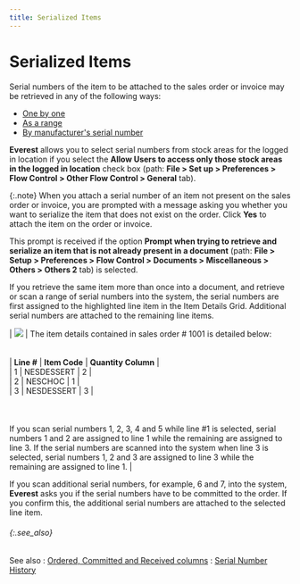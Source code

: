 ```yaml
---
title: Serialized Items
---
```


# Serialized Items


Serial numbers of the item to be attached to the sales order or invoice  may be retrieved in any of the following ways:

- [One  by one]({{site.sp_baseurl}}/sales-docs/sales-orders/so-proc/cmt-items/enter-cmt-qty/ser/retrieving_individual_serial_numbers.html)
- [As  a range]({{site.sp_baseurl}}/sales-docs/sales-orders/so-proc/cmt-items/enter-cmt-qty/ser/retrieving_a_range_of_serial_numbers.html)
- [By  manufacturer's serial number]({{site.sp_baseurl}}/sales-docs/sales-orders/so-proc/cmt-items/enter-cmt-qty/ser/retrieving_manufacturer_s_serial_number.html)



**Everest** allows you to select  serial numbers from stock areas for the logged in location if you select  the **Allow Users to access only those 
 stock areas in the logged in location** check box (path: **File 
 &gt; Set up &gt; Preferences &gt; Flow Control &gt; Other Flow Control 
 &gt; General** tab).


{:.note}
When you attach a serial number of an item not present  on the sales order or invoice, you are prompted with a message asking  you whether you want to serialize the item that does not exist on the  order. Click **Yes** to attach the  item on the order or invoice.


This prompt is received if the option **Prompt 
 when trying to retrieve and serialize an item that is not already present 
 in a document** (path: **File &gt; 
 Setup &gt; Preferences &gt; Flow Control &gt; Documents &gt; Miscellaneous 
 &gt; Others &gt; Others 2** tab) is selected.


If you retrieve the same item more than once into a document, and retrieve  or scan a range of serial numbers into the system, the serial numbers  are first assigned to the highlighted line item in the Item Details Grid.  Additional serial numbers are attached to the remaining line items.


| ![]({{site.sp_baseurl}}/img/example.gif) | The item details contained in sales order # 1001 is  detailed below:<br/><br/><br/>| **Line #** | **Item Code** | **Quantity Column** |<br/>| 1 | NESDESSERT | 2 |<br/>| 2 | NESCHOC | 1 |<br/>| 3 | NESDESSERT | 3 |<br/><br/><br/><br/>If you scan serial numbers 1, 2, 3, 4 and 5 while line  #1 is selected, serial numbers 1 and 2 are assigned to line 1 while the  remaining are assigned to line 3. If the serial numbers are scanned into  the system when line 3 is selected, serial numbers 1, 2 and 3 are assigned  to line 3 while the remaining are assigned to line 1. |



If you scan additional serial numbers, for example, 6 and 7, into the  system, **Everest** asks you if the  serial numbers have to be committed to the order. If you confirm this,  the additional serial numbers are attached to the selected line item.

###### {:.see_also}
See also
: [Ordered,  Committed and Received columns]({{site.sp_baseurl}}/sales-docs/docs-profile/contents/item-info/details/ordered_committed_and_shipped_columns_in_sales_orders.html)
: [Serial Number  History]({{site.sp_baseurl}}/sales-docs/sales-orders/so-proc/cmt-items/enter-cmt-qty/serial_number_history.html)
